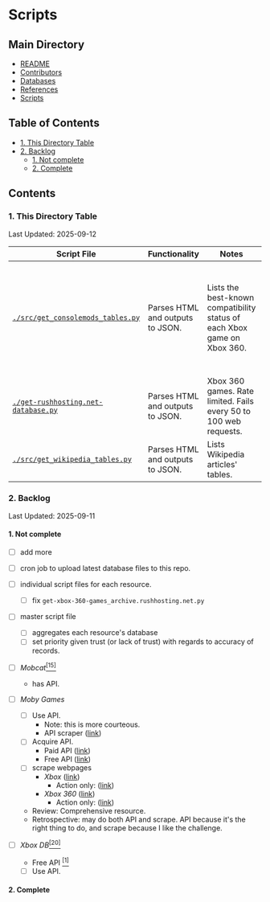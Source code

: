 # Scripts

## Main Directory

- [README](../README.md)
- [Contributors](../CONTRIBUTORS.md)
- [Databases](../databases/README.md)
- [References](../REFERENCES.md)
- [Scripts](./README.md)

## Table of Contents

- [1. This Directory Table](#1-this-directory-table)
- [2. Backlog](#2-backlog)
  - [1. Not complete](#2-not-complete)
  - [2. Complete](#2-complete)

## Contents

### 1. This Directory Table

Last Updated: 2025-09-12

| Script File | Functionality | Notes | Tested? |
| - | - | - | - |
| [`./src/get_consolemods_tables.py`](./src/get_consolemods_tables.py) | Parses HTML and outputs to JSON. | Lists the best-known compatibility status of each Xbox game on Xbox 360. | *187 Ride or Die* returns incorrect values. *Advent Rising* returns correct values. |
| [`./get-rushhosting.net-database.py`](./get-xbox-360-games_archive.rushhosting.net.py) | Parses HTML and outputs to JSON. | Xbox 360 games. Rate limited. Fails every 50 to 100 web requests. | No. |
| [`./src/get_wikipedia_tables.py`](./src/get_wikipedia_tables.py) | Parses HTML and outputs to JSON. | Lists Wikipedia articles' tables. | Yes. |

### 2. Backlog

Last Updated: 2025-09-11

#### 1. Not complete

- [ ] add more

- [ ] cron job to upload latest database files to this repo.

- [ ] individual script files for each resource.
  - [ ] fix `get-xbox-360-games_archive.rushhosting.net.py`

- [ ] master script file
  - [ ] aggregates each resource's database
  - [ ] set priority given trust (or lack of trust) with regards to accuracy of records.

- [ ] *Mobcat*[<sup>[15]</sup>](../REFERENCES.md#15)
  - has API.

- [ ] *Moby Games*
  - [ ] Use API.
    - Note: this is more courteous.
    - API scraper ([link](https://github.com/P-ogg/Game-details/blob/main/Mobygames_api.py))
  - [ ] Acquire API.
    - Paid API ([link](https://www.mobygames.com/api/subscribe/))
    - Free API ([link](https://www.mobygames.com/user/login/?next=%2Fsubscription-request-form))
  - [ ] scrape webpages
    - *Xbox* ([link](https://www.mobygames.com/game/platform:xbox/sort:title/page:1/))
      - Action only: ([link](https://www.mobygames.com/game/genre:action/platform:xbox/sort:title/page:1/))
    - *Xbox 360* ([link](https://www.mobygames.com/game/platform:xbox360/sort:title/page:1/))
      - Action only: ([link](https://www.mobygames.com/game/genre:action/platform:xbox360/sort:title/page:1/))
  - Review: Comprehensive resource.
  - Retrospective: may do both API and scrape. API because it's the right thing to do, and scrape because I like the challenge.

- [ ] *Xbox DB*[<sup>[20]</sup>](../REFERENCES.md#20)
  - Free API [<sup>[1]</sup>](../REFERENCES.md#1)
  - [ ] Use API.

#### 2. Complete